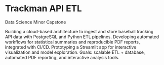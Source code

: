 # Trackman API ETL
Data Science Minor Capstone

Building a cloud-based architecture to ingest and store baseball tracking API data with PostgreSQL and Python ETL pipelines. Developing automated workflows for statistical summaries and reproducible PDF reports, integrated with CI/CD. Prototyping a Streamlit app for interactive visualization and model exploration.
Goals: scalable ETL + database, automated PDF reporting, and interactive analysis tools.
